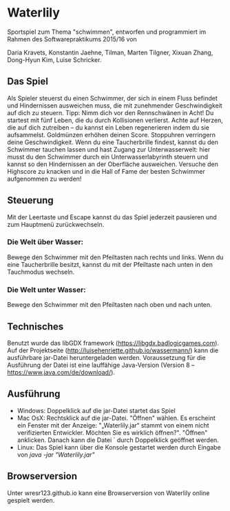 # <h1>Waterlily</h1>

Sportspiel zum Thema "schwimmen", entworfen und programmiert im Rahmen des Softwarepraktikums 2015/16 von

Daria Kravets, Konstantin Jaehne, Tilman, Marten Tilgner, Xixuan Zhang, Dong-Hyun Kim, Luise Schricker.

<h2>Das Spiel</h2>

Als Spieler steuerst du einen Schwimmer, der sich in einem Fluss befindet und Hindernissen ausweichen muss, die mit zunehmender Geschwindigkeit auf dich zu steuern. Tipp: Nimm dich vor den Rennschwänen in Acht! Du startest mit fünf Leben, die du durch Kollisionen verlierst. Achte auf Herzen, die auf dich zutreiben – du kannst ein Leben regenerieren indem du sie aufsammelst. Goldmünzen erhöhen deinen Score. Stoppuhren verringern deine Geschwindigkeit. Wenn du eine Taucherbrille findest, kannst du den Schwimmer tauchen lassen und hast Zugang zur Unterwasserwelt: hier musst du den Schwimmer durch ein Unterwasserlabyrinth steuern und kannst so den Hindernissen an der Oberfläche ausweichen. Versuche den Highscore zu knacken und in die Hall of Fame der besten Schwimmer aufgenommen zu werden!

<h2>Steuerung</h2>

Mit der Leertaste und Escape kannst du das Spiel jederzeit pausieren und zum Hauptmenü zurückwechseln.

<h3>Die Welt über Wasser:</h3>

Bewege den Schwimmer mit den Pfeiltasten nach rechts und links. Wenn du eine Taucherbrille besitzt, kannst du mit der Pfeiltaste nach unten in den Tauchmodus wechseln.

<h3>Die Welt unter Wasser:</h3>

Bewege den Schwimmer mit den Pfeiltasten nach oben und nach unten. 

<h2>Technisches</h2>

Benutzt wurde das libGDX framework (https://libgdx.badlogicgames.com). Auf der Projektseite (http://luisehenriette.github.io/wassermann/) kann die ausführbare jar-Datei heruntergeladen werden. Voraussetzung für die Ausführung der Datei ist eine lauffähige Java-Version (Version 8 – https://www.java.com/de/download/). 

<h2>Ausführung</h2>

- Windows: Doppelklick auf die jar-Datei startet das Spiel
- Mac OsX: Rechtsklick auf die jar-Datei. "Öffnen" wählen. Es erscheint ein Fenster mit der Anzeige: "„Waterlily.jar“ stammt von einem nicht verifizierten Entwickler. Möchten Sie es wirklich öffnen?". "Öffnen" anklicken. Danach kann die Datei ´ durch Doppelklick geöffnet werden. 
- Linux: Das Spiel kann über die Konsole gestartet werden durch Eingabe von <i>java -jar "Waterlily.jar"</i>

<h2>Browserversion</h2>

Unter wresr123.github.io kann eine Browserversion von Waterlily online gespielt werden.

